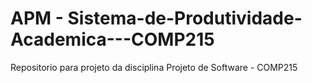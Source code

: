 # APM - Sistema-de-Produtividade-Academica---COMP215

Repositorio para projeto da disciplina Projeto de Software - COMP215
